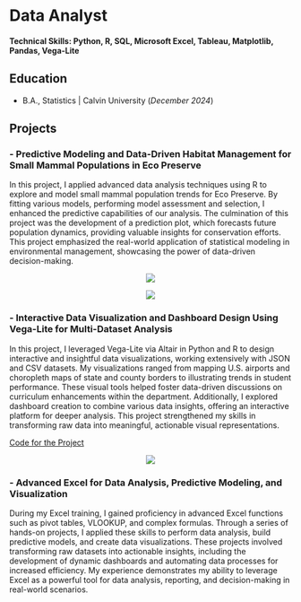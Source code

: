 # Data Analyst

#### Technical Skills: Python, R, SQL, Microsoft Excel, Tableau, Matplotlib, Pandas, Vega-Lite

## Education
- B.A., Statistics | Calvin University (_December 2024_)

## Projects
### - Predictive Modeling and Data-Driven Habitat Management for Small Mammal Populations in Eco Preserve

In this project, I applied advanced data analysis techniques using R to explore and model small mammal population trends for Eco Preserve. By fitting various models, performing model assessment and selection, I enhanced the predictive capabilities of our analysis. The culmination of this project was the development of a prediction plot, which forecasts future population dynamics, providing valuable insights for conservation efforts. This project emphasized the real-world application of statistical modeling in environmental management, showcasing the power of data-driven decision-making.

<p align="center">
  <img src="https://github.com/user-attachments/assets/678c59e2-4df4-4649-9061-29c3c9be87d3">
</p>

<p align="center">
  <img src="https://github.com/user-attachments/assets/615e705c-b261-40c0-b2e4-a63c3a7ea225">
</p>

### - Interactive Data Visualization and Dashboard Design Using Vega-Lite for Multi-Dataset Analysis

In this project, I leveraged Vega-Lite via Altair in Python and R to design interactive and insightful data visualizations, working extensively with JSON and CSV datasets. My visualizations ranged from mapping U.S. airports and choropleth maps of state and county borders to illustrating trends in student performance. These visual tools helped foster data-driven discussions on curriculum enhancements within the department. Additionally, I explored dashboard creation to combine various data insights, offering an interactive platform for deeper analysis. This project strengthened my skills in transforming raw data into meaningful, actionable visual representations.

[Code for the Project](https://colab.research.google.com/drive/1WRXkhWEddf_rm0hdIk1pwo4SK6BsA4SX?usp=sharing)

<p align="center">
  <img src="https://github.com/user-attachments/assets/cc1a13e5-63f7-4567-8041-7851d711f881">
</p>

### - Advanced Excel for Data Analysis, Predictive Modeling, and Visualization

During my Excel training, I gained proficiency in advanced Excel functions such as pivot tables, VLOOKUP, and complex formulas. Through a series of hands-on projects, I applied these skills to perform data analysis, build predictive models, and create data visualizations. These projects involved transforming raw datasets into actionable insights, including the development of dynamic dashboards and automating data processes for increased efficiency. My experience demonstrates my ability to leverage Excel as a powerful tool for data analysis, reporting, and decision-making in real-world scenarios.

